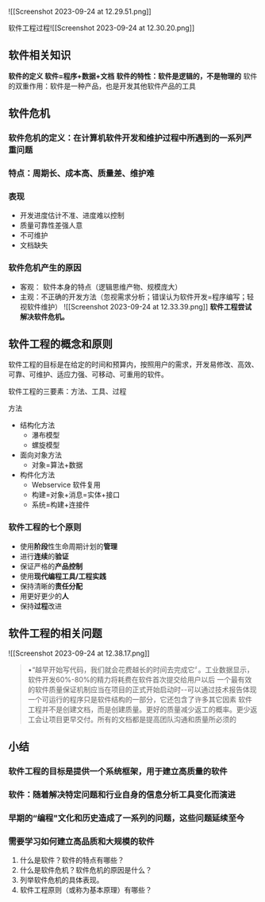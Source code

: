 ![[Screenshot 2023-09-24 at 12.29.51.png]]

软件工程过程![[Screenshot 2023-09-24 at 12.30.20.png]]

## 软件相关知识
**软件的定义 软件=程序+数据+文档**
**软件的特性：软件是逻辑的，不是物理的**
软件的双重作用：软件是一种产品，也是开发其他软件产品的工具
## 软件危机 
### 软件危机的定义：在计算机软件开发和维护过程中所遇到的一系列严重问题

### 特点：周期长、成本高、质量差、维护难

### 表现
- 开发进度估计不准、进度难以控制
- 质量可靠性差强人意
- 不可维护
- 文档缺失

### 软件危机产生的原因
- 客观： 软件本身的特点（逻辑思维产物、规模庞大） 
- 主观：不正确的开发方法（忽视需求分析；错误认为软件开发=程序编写；轻视软件维护）
![[Screenshot 2023-09-24 at 12.33.39.png]]
**软件工程尝试解决软件危机。**
## 软件工程的概念和原则
软件工程的目标是在给定的时间和预算内，按照用户的需求，开发易修改、高效、可靠、可维护、适应力强、可移动、可重用的软件。

软件工程的三要素：方法、工具、过程

方法
- 结构化方法
	- 瀑布模型
	- 螺旋模型
- 面向对象方法
	- 对象=算法+数据
- 构件化方法
	- Webservice 软件复用
	- 构建=对象+消息=实体+接口
	- 系统=构建+连接件

### 软件工程的七个原则
- 使用**阶段**性生命周期计划的**管理**
- 进行**连续**的**验证**
- 保证严格的**产品控制**
- 使用**现代编程工具/工程实践**
- 保持清晰的**责任分配**
- 用更好更少的**人**
- 保持**过程**改进

## 软件工程的相关问题
![[Screenshot 2023-09-24 at 12.38.17.png]]
>•“越早开始写代码，我们就会花费越长的时间去完成它〞。工业数据显示，软件开发60%-80%的精力将耗费在软件首次提交给用户以后
>一个最有效的软件质量保证机制应当在项目的正式开始启动时--可以通过技术报告体现
>一个可运行的程序只是软件结构的一部分，它还包含了许多其它因素
>软件工程并不是创建文档，而是创建质量。更好的质量减少返工的概率。更少返工会让项目更早交付。所有的文档都是提高团队沟通和质量所必须的
    

## 小结
### 软件工程的目标是提供一个系统框架，用于建立高质量的软件
### ﻿软件：随着解决特定问题和行业自身的信息分析工具变化而演进
### 早期的“编程"文化和历史造成了一系列的问题，这些问题延续至今
### 需要学习如何建立高品质和大规模的软件

1. ﻿﻿什么是软件？软件的特点有哪些？
2. ﻿﻿什么是软件危机？软件危机的原因是什么？
3. ﻿﻿列举软件危机的具体表现。
4. ﻿﻿软件工程原则（或称为基本原理）有哪些？
